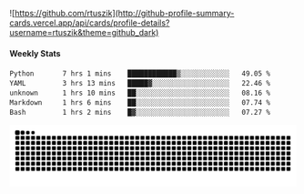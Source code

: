 ![https://github.com/rtuszik](http://github-profile-summary-cards.vercel.app/api/cards/profile-details?username=rtuszik&theme=github_dark)

#### Weekly Stats
<!--START_SECTION:waka-->

```txt
Python       7 hrs 1 mins    ████████████▒░░░░░░░░░░░░   49.05 %
YAML         3 hrs 13 mins   █████▓░░░░░░░░░░░░░░░░░░░   22.46 %
unknown      1 hrs 10 mins   ██░░░░░░░░░░░░░░░░░░░░░░░   08.16 %
Markdown     1 hrs 6 mins    ██░░░░░░░░░░░░░░░░░░░░░░░   07.74 %
Bash         1 hrs 2 mins    █▓░░░░░░░░░░░░░░░░░░░░░░░   07.27 %
```

<!--END_SECTION:waka-->

![](https://raw.githubusercontent.com/rtuszik/rtuszik/output/github-contribution-grid-snake-dark.svg)
